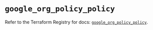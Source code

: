 # `google_org_policy_policy`

Refer to the Terraform Registry for docs: [`google_org_policy_policy`](https://registry.terraform.io/providers/hashicorp/google/6.27.0/docs/resources/org_policy_policy).
